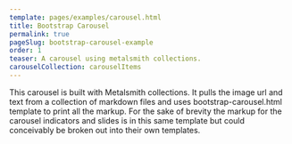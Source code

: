 ```yaml
---
template: pages/examples/carousel.html
title: Bootstrap Carousel
permalink: true
pageSlug: bootstrap-carousel-example
order: 1
teaser: A carousel using metalsmith collections.
carouselCollection: carouselItems
---
```

This carousel is built with Metalsmith collections. It pulls the image url and text from a collection of markdown files and uses bootstrap-carousel.html template to print all the markup. For the sake of brevity the markup for the carousel indicators and slides is in this same template but could conceivably be broken out into their own templates.
